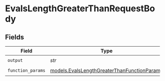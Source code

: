 # EvalsLengthGreaterThanRequestBody


## Fields

| Field                                                                                            | Type                                                                                             | Required                                                                                         | Description                                                                                      |
| ------------------------------------------------------------------------------------------------ | ------------------------------------------------------------------------------------------------ | ------------------------------------------------------------------------------------------------ | ------------------------------------------------------------------------------------------------ |
| `output`                                                                                         | *str*                                                                                            | :heavy_check_mark:                                                                               | N/A                                                                                              |
| `function_params`                                                                                | [models.EvalsLengthGreaterThanFunctionParams](../models/evalslengthgreaterthanfunctionparams.md) | :heavy_check_mark:                                                                               | N/A                                                                                              |